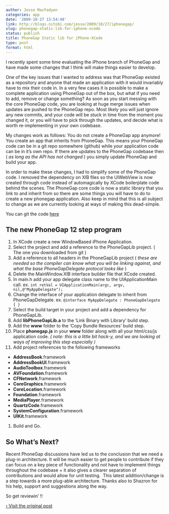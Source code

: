 ```yaml
---
author: Jesse MacFadyen
categories: app
date: '2009-10-27 13:54:48'
link: http://blogs.nitobi.com/jesse/2009/10/27/iphonegap/
slug: phonegap-static-lib-for-iphone-xcode
status: publish
title: PhoneGap Static lib for iPhone-XCode
type: post
format: html
---
```


I recently spent some time evaluating the iPhone branch of PhoneGap and have made some changes that I think will make things easier to develop.

One of the key issues that I wanted to address was that PhoneGap existed as a repository and anyone that made an application with it would invariably have to mix their code in. In a very few cases it is possible to make a complete application using PhoneGap out of the box, but what if you need to add, remove or change something? As soon as you start messing with the core PhoneGap code, you are looking at huge merge issues when updates are pushed to the PhoneGap repo. Most likely you will just ignore any new commits, and your code will be stuck in time from the moment you changed it, or you will have to pick through the updates, and decide what is worth re-implementing in your own codebase.

My changes work as follows: You do not create a PhoneGap app anymore! You create an app that inherits from PhoneGap. This means your PhoneGap code can be in a git repo somewhere (github) while your application code can be in it’s own repo. If there are updates to the PhoneGap codebase then ( _as long as the API has not changed_ ) you simply update PhoneGap and build your app.

In order to make these changes, I had to simplify some of the PhoneGap code. I removed the dependency on XIB files so the UIWebView is now created through code instead of automagically by XCode boilerplate code behind the scenes. The PhoneGap core code is now a static library that you link to and inherit from so there are some things you will have to do to create a new phonegap application. Also keep in mind that this is all subject to change as we are currently looking at ways of making this dead-simple.

You can git the code [here](http://github.com/phonegap/phonegap/tree/plugins/iphone/)

## The new PhoneGap 12 step program

1. In XCode create a new WindowBased iPhone Application.
1. Select the project and add a reference to the PhoneGapLib project. ( The one you downloaded from git )
1. Add a reference to all headers in the PhoneGapLib project ( _these are needed so the compiler can know what you will be linking against, and what the base PhoneGapDelegate protocol looks like_ )
1. Delete the MainWindow.XIB interface builder file that XCode created.
1. In main.h add your app delegate class name to the UIApplicationMain call.
  ex.
  `int retVal = UIApplicationMain(argc, argv, nil,@"MyAppDelegate");`
1. Change the interface of your application delegate to inherit from PhoneGapDelegate.
  ex.
  `@interface MyAppDelegate : PhoneGapDelegate { }`
1. Select the build target in your project and add a dependency for PhoneGapLib.
1. Add **libPhoneGapLib.a** to the ‘Link Binary with Library’ build step.
1. Add the **www** folder to the ‘Copy Bundle Resources’ build step.
1. Place **phonegap.js** in your **www** folder along with all your html/css/js application code.
  _( note: this is a little bit hack-y, and we are looking at ways of improving this step especially )_
1. Add project references to the following frameworks
  * **AddressBook**.framework
  * **AddressBookUI**.framework
  * **AudioToolbox**.framework
  * **AVFoundation**.framework
  * **CFNetwork**.framework
  * **CoreGraphics**.framework
  * **CoreLocation**.framework
  * **Foundation**.framework
  * **MediaPlayer**.framework
  * **QuartzCode**.framework
  * **SystemConfiguration**.framework
  * **UIKit**.framework
1. Build and Go.

## So What’s Next?

Recent PhoneGap discussions have led us to the conclusion that we need a plug-in architecture. It will be much easier to get people to contribute if they can focus on a key piece of functionality and not have to implement things throughout the codebase + it also gives a clearer separation of contributions and would allow for unit testing.  This latest addition/change is a step towards a more plug-able architecture. Thanks also to Shazron for his help, support and suggestions along the way.

So get reviewin’ !!

[› Visit the original post](http://blogs.nitobi.com/jesse/2009/10/27/iphonegap/)
